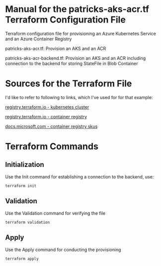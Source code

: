 # Manual for the patricks-aks-acr.tf Terraform Configuration File

Terraform configuration file for provisioning an Azure Kubernetes Service and an Azure Container Registry

patricks-aks-acr.tf: Provision an AKS and an ACR 

patricks-aks-acr-backend.tf: Provision an AKS and an ACR including connection to the backend for storing StateFile in Blob Container

# Sources for the Terraform File

I'd like to refer to following to links, which I've used for for that example:

[registry.terraform.io - kubernetes cluster](https://registry.terraform.io/providers/hashicorp/azurerm/latest/docs/resources/kubernetes_cluster)

[registry.terraform.io - container registry](https://registry.terraform.io/providers/hashicorp/azurerm/latest/docs/resources/container_registry)

[docs.microsoft.com - container registry skus](https://docs.microsoft.com/en-us/azure/container-registry/container-registry-skus)

# Terraform Commands

## Initialization

Use the Init command for establishing a connection to the backend, use:

```
terraform init
```

## Validation

Use the Validation command for verifying the file

```
terraform validation
```

## Apply

Use the Apply command for conducting the provisioning

```
terraform apply
```

